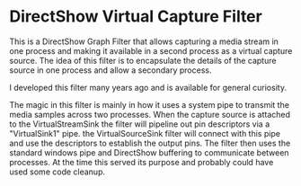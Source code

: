# DirectShow Virtual Capture Filter

This is a DirectShow Graph Filter that allows capturing a media stream in one process and making it available in a second process as a virtual capture source. The idea of this filter
is to encapsulate the details of the capture source in one process and allow a secondary process. 
 
I developed this filter many years ago and is available for general curiosity. 

The magic in this filter is mainly in how it uses a system pipe to transmit the media samples across two processes. When the capture source is attached to the VirtualStreamSink the filter will pipeline out pin descriptors via a "VirtualSink1" pipe. the VirtualSourceSink filter will connect with this pipe and use the descriptors to establish the output pins. The filter then uses the standard windows pipe and DirectShow buffering to communicate between processes. At the time this served its purpose and probably could have used some code cleanup. 

